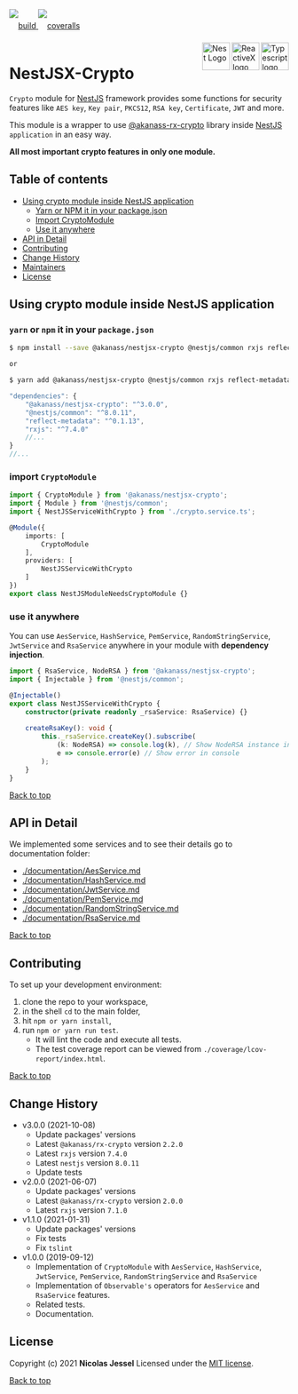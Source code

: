 <div style="margin-bottom:20px;">
<div style="line-height:60px">
    <a href="https://travis-ci.org/akanass/nestjsx-crypto.svg?branch=master">
        <img src="https://travis-ci.org/akanass/nestjsx-crypto.svg?branch=master" alt="build" />
    </a>
    <a href="https://coveralls.io/github/akanass/nestjsx-crypto?branch=master">
        <img src="https://coveralls.io/repos/github/akanass/nestjsx-crypto/badge.svg?branch=master" alt="coveralls" />
    </a>
</div>
<div>
    <a href="https://www.typescriptlang.org/docs/tutorial.html">
        <img src="https://cdn-images-1.medium.com/max/800/1*8lKzkDJVWuVbqumysxMRYw.png"
             align="right" alt="Typescript logo" width="50" height="50" style="border:none;" />
    </a>
    <a href="http://reactivex.io/rxjs">
        <img src="http://reactivex.io/assets/Rx_Logo_S.png"
             align="right" alt="ReactiveX logo" width="50" height="50" style="border:none;" />
    </a>
    <a href="https://nestjs.com/" target="blank">
        <img src="https://nestjs.com/img/logo_text.svg" height="50" alt="Nest Logo" align="right" style="border:none;" />
    </a>
</div>
</div>

# NestJSX-Crypto

`Crypto` module for [NestJS](https://nestjs.com/) framework provides some functions for security features like `AES key`, `Key pair`, `PKCS12`, `RSA key`, `Certificate`, `JWT` and more.

This module is a wrapper to use [@akanass-rx-crypto](https://github.com/akanass/rx-crypto) library inside [NestJS](https://nestjs.com/) `application` in an easy way.

**All most important crypto features in only one module.**

## Table of contents

* [Using crypto module inside NestJS application](#using-crypto-module-inside-nestjs-application)
    * [Yarn or NPM it in your package.json](#yarn-or-npm-it-in-your-packagejson)
    * [Import CryptoModule](#import-cryptomodule)
    * [Use it anywhere](#use-it-anywhere)
* [API in Detail](#api-in-detail)
* [Contributing](#contributing)
* [Change History](#change-history)
* [Maintainers](#maintainers)
* [License](#license)

## Using crypto module inside NestJS application

### `yarn` or `npm` it in your `package.json`

```bash
$ npm install --save @akanass/nestjsx-crypto @nestjs/common rxjs reflect-metadata

or

$ yarn add @akanass/nestjsx-crypto @nestjs/common rxjs reflect-metadata
```

```javascript
"dependencies": {
    "@akanass/nestjsx-crypto": "^3.0.0",
    "@nestjs/common": "^8.0.11",
    "reflect-metadata": "^0.1.13",
    "rxjs": "^7.4.0"
    //...
}
//...
```

### import `CryptoModule`

```typescript
import { CryptoModule } from '@akanass/nestjsx-crypto';
import { Module } from '@nestjs/common';
import { NestJSServiceWithCrypto } from './crypto.service.ts';

@Module({
    imports: [
        CryptoModule
    ],
    providers: [
        NestJSServiceWithCrypto
    ]
})
export class NestJSModuleNeedsCryptoModule {}
```

### use it anywhere

You can use `AesService`, `HashService`, `PemService`, `RandomStringService`, `JwtService` and `RsaService` anywhere in your module with **dependency injection**.

```typescript
import { RsaService, NodeRSA } from '@akanass/nestjsx-crypto';
import { Injectable } from '@nestjs/common';

@Injectable()
export class NestJSServiceWithCrypto {
    constructor(private readonly _rsaService: RsaService) {}
    
    createRsaKey(): void {
        this._rsaService.createKey().subscribe(
            (k: NodeRSA) => console.log(k), // Show NodeRSA instance in console
            e => console.error(e) // Show error in console
        );
    }
}
```

[Back to top](#table-of-contents)

## API in Detail

We implemented some services and to see their details go to documentation folder:

* [./documentation/AesService.md](https://github.com/akanass/nestjsx-crypto/blob/master/documentation/AesService.md)
* [./documentation/HashService.md](https://github.com/akanass/nestjsx-crypto/blob/master/documentation/HashService.md)
* [./documentation/JwtService.md](https://github.com/akanass/nestjsx-crypto/blob/master/documentation/JwtService.md)
* [./documentation/PemService.md](https://github.com/akanass/nestjsx-crypto/blob/master/documentation/PemService.md)
* [./documentation/RandomStringService.md](https://github.com/akanass/nestjsx-crypto/blob/master/documentation/RandomStringService.md)
* [./documentation/RsaService.md](https://github.com/akanass/nestjsx-crypto/blob/master/documentation/RsaService.md)

[Back to top](#table-of-contents)

## Contributing

To set up your development environment:

1. clone the repo to your workspace,
2. in the shell `cd` to the main folder,
3. hit `npm or yarn install`,
4. run `npm or yarn run test`.
    * It will lint the code and execute all tests. 
    * The test coverage report can be viewed from `./coverage/lcov-report/index.html`.

[Back to top](#table-of-contents)

## Change History
* v3.0.0 (2021-10-08)
    * Update packages' versions
    * Latest `@akanass/rx-crypto` version `2.2.0`
    * Latest `rxjs` version `7.4.0`
    * Latest `nestjs` version `8.0.11`
    * Update tests
* v2.0.0 (2021-06-07)
    * Update packages' versions
    * Latest `@akanass/rx-crypto` version `2.0.0`
    * Latest `rxjs` version `7.1.0`
* v1.1.0 (2021-01-31)
    * Update packages' versions
    * Fix tests
    * Fix `tslint`
* v1.0.0 (2019-09-12)
    * Implementation of `CryptoModule` with `AesService`, `HashService`, `JwtService`, `PemService`, `RandomStringService` and `RsaService`
    * Implementation of `Observable's` operators for `AesService` and `RsaService` features.
    * Related tests.
    * Documentation.

## License

Copyright (c) 2021 **Nicolas Jessel** Licensed under the [MIT license](https://github.com/akanass/nestjsx-crypto/blob/master/LICENSE.md).

[Back to top](#table-of-contents)
